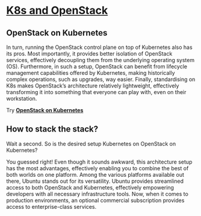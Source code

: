 # **[K8s and OpenStack](https://ubuntu.com/blog/kubernetes-vs-openstack)**

## OpenStack on Kubernetes

In turn, running the OpenStack control plane on top of Kubernetes also has its pros. Most importantly, it provides better isolation of OpenStack services, effectively decoupling them from the underlying operating system (OS). Furthermore, in such a setup, OpenStack can benefit from lifecycle management capabilities offered by Kubernetes, making historically complex operations, such as upgrades, way easier. Finally, standardising on K8s makes OpenStack’s architecture relatively lightweight, effectively transforming it into something that everyone can play with, even on their workstation.

Try **[OpenStack on Kubernetes](https://microstack.run/?_gl=1*vzb68q*_gcl_au*MTczMDcyNjk4MC4xNzQ0NzQ3NzU2*_ga*MzM1MDA1MDIwLjE3NDQ3NDc3NTQ.*_ga_5LTL1CNEJM*czE3NDc0MTUzNzkkbzMkZzEkdDE3NDc0MTUzNzkkajYwJGwwJGgw)**

## How to stack the stack?

Wait  a second. So is the desired setup Kubernetes on OpenStack on Kubernetes?

You guessed right! Even though it sounds awkward, this architecture setup has the most advantages, effectively enabling you to combine the best of both worlds on one platform. Among the various platforms available out there, Ubuntu stands out for its versatility. Ubuntu provides streamlined access to both OpenStack and Kubernetes, effectively empowering developers with all necessary infrastructure tools. Now, when it comes to production environments, an optional commercial subscription provides access to enterprise-class services.
